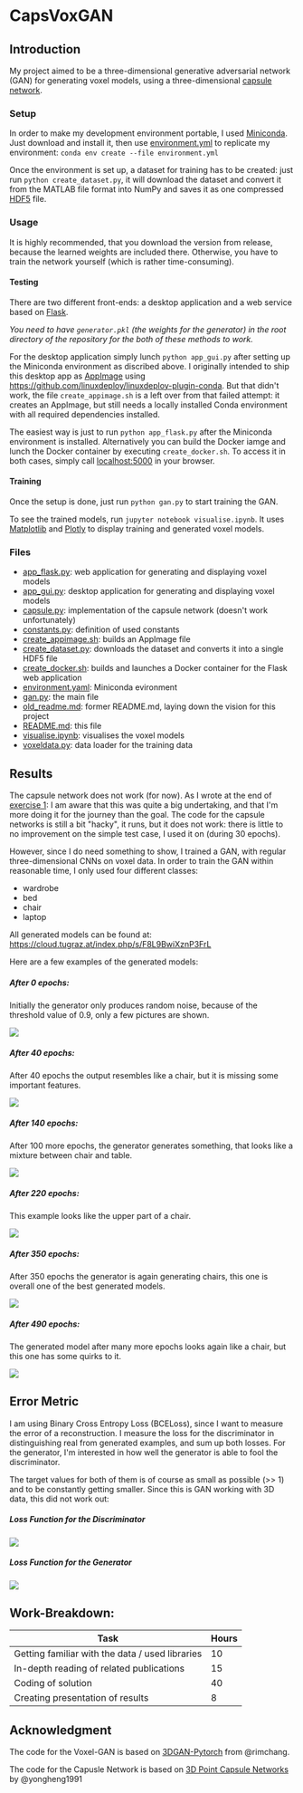 # CapsVoxGAN

## Introduction

My project aimed to be a three-dimensional generative adversarial network (GAN) for generating voxel models, using a three-dimensional [capsule network](http://papers.nips.cc/paper/6975-dynamic-routing-between-capsules).

### Setup
In order to make my development environment portable, I used [Miniconda](https://docs.conda.io/en/latest/miniconda.html). Just download and install it, then use [environment.yml](environment.yml) to replicate my environment: ```conda env create --file environment.yml```

Once the environment is set up, a dataset for training has to be created: just run ```python create_dataset.py```, it will download the dataset and convert it from the MATLAB file format into NumPy and saves it as one compressed [HDF5](https://www.hdfgroup.org/solutions/hdf5/) file.

### Usage

It is highly recommended, that you download the version from release, because the learned weights are included there. Otherwise, you have to train the network yourself (which is rather time-consuming).

#### Testing
There are two different front-ends: a desktop application and a web service based on [Flask](https://github.com/pallets/flask).

*You need to have ```generator.pkl``` (the weights for the generator) in the root directory of the repository for the both of these methods to work.*

For the desktop application simply lunch ```python app_gui.py``` after setting up the Miniconda environment as discribed above. I originally intended to ship this desktop app as [AppImage](https://appimage.org/) using https://github.com/linuxdeploy/linuxdeploy-plugin-conda. But that didn't work, the file ```create_appimage.sh``` is a left over from that failed attempt: it creates an AppImage, but still needs a locally installed Conda environment with all required dependencies installed.

The easiest way is just to run ```python app_flask.py``` after the Miniconda environment is installed. Alternatively you can build the Docker iamge and lunch the Docker container by executing ```create_docker.sh```. To access it in both cases, simply call [localhost:5000](http://localhost:5000) in your browser. 

#### Training
Once the setup is done, just run ```python gan.py``` to start training the GAN.

To see the trained models, run ```jupyter notebook visualise.ipynb```. It uses [Matplotlib](https://matplotlib.org/) and [Plotly](https://plot.ly/) to display training and generated voxel models. 

### Files

* [app_flask.py](app_flask.py): web application for generating and displaying voxel models
* [app_gui.py](app_gui.py): desktop application for generating and displaying voxel models
* [capsule.py](capsule.py): implementation of the capsule network (doesn't work unfortunately)
* [constants.py](constants.py): definition of used constants
* [create_appimage.sh](create_appimage.sh): builds an AppImage file
* [create_dataset.py](create_dataset.py): downloads the dataset and converts it into a single HDF5 file
* [create_docker.sh](create_docker.sh): builds and launches a Docker container for the Flask web application
* [environment.yaml](environment.yml): Miniconda evironment 
* [gan.py](gan.py): the main file 
* [old_readme.md](old_readme.md): former README.md, laying down the vision for this project
* [README.md](README.md): this file
* [visualise.ipynb](visualise.ipynb): visualises the voxel models
* [voxeldata.py](voxeldata.py): data loader for the training data

## Results

The capsule network does not work (for now). As I wrote at the end of [exercise 1](old_readme.md): I am aware that this was quite a big undertaking, and that I'm more doing it for the journey than the goal. The code for the capsule networks is still a bit "hacky", it runs, but it does not work: there is little to no improvement on the simple test case, I used it on (during 30 epochs).  

However, since I do need something to show, I trained a GAN, with regular three-dimensional CNNs on voxel data. In order to train the GAN within reasonable time, I only used four different classes:
* wardrobe
* bed
* chair
* laptop

All generated models can be found at: https://cloud.tugraz.at/index.php/s/F8L9BwiXznP3FrL

Here are a few examples of the generated models:

##### After 0 epochs:

Initially the generator only produces random noise, because of the threshold value of 0.9, only a few pictures are shown.

![](plots/epoch0000.png)

##### After 40 epochs:

After 40 epochs the output resembles like a chair, but it is missing some important features. 

![](plots/epoch0040.png)

##### After 140 epochs:

After 100 more epochs, the generator generates something, that looks like a mixture between chair and table.

![](plots/epoch0140.png)

##### After 220 epochs:

This example looks like the upper part of a chair.

![](plots/epoch0220.png)

##### After 350 epochs:

After 350 epochs the generator is again generating chairs, this one is overall one of the best generated models. 

![](plots/epoch0350.png)

##### After 490 epochs:

The generated model after many more epochs looks again like a chair, but this one has some quirks to it.

![](plots/epoch0490.png)
  

## Error Metric

I am using Binary Cross Entropy Loss (BCELoss), since I want to measure the error of a reconstruction. I measure the loss for the discriminator in distinguishing real from generated examples, and sum up both losses. For the generator, I'm interested in how well the generator is able to fool the discriminator. 

The target values for both of them is of course as small as possible (>> 1) and to be constantly getting smaller. Since this is GAN working with 3D data, this did not work out:

##### Loss Function for the Discriminator

![](plots/discriminator_loss.png)

##### Loss Function for the Generator

![](plots/generator_loss.png)  

## Work-Breakdown:

Task | Hours
--- | ---
Getting familiar with the data / used libraries | 10
In-depth reading of related publications | 15
Coding of solution | 40
Creating presentation of results | 8

## Acknowledgment

The code for the Voxel-GAN is based on [3DGAN-Pytorch](https://github.com/rimchang/3DGAN-Pytorch) from @rimchang.

The code for the Capusle Network is based on [3D Point Capsule Networks](https://github.com/yongheng1991/3D-point-capsule-networks) by @yongheng1991
